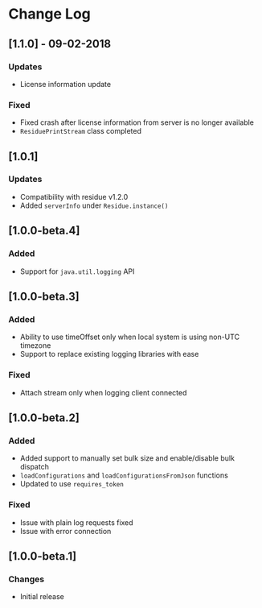 # Change Log

## [1.1.0] - 09-02-2018
### Updates
- License information update

### Fixed
- Fixed crash after license information from server is no longer available
- `ResiduePrintStream` class completed

## [1.0.1]
### Updates
- Compatibility with residue v1.2.0
- Added `serverInfo` under `Residue.instance()`

## [1.0.0-beta.4]
### Added
- Support for `java.util.logging` API

## [1.0.0-beta.3]
### Added
- Ability to use timeOffset only when local system is using non-UTC timezone
- Support to replace existing logging libraries with ease

### Fixed
- Attach stream only when logging client connected

## [1.0.0-beta.2]
### Added
- Added support to manually set bulk size and enable/disable bulk dispatch
- `loadConfigurations` and `loadConfigurationsFromJson` functions
- Updated to use `requires_token`

### Fixed
- Issue with plain log requests fixed
- Issue with error connection

## [1.0.0-beta.1]
### Changes
 - Initial release
